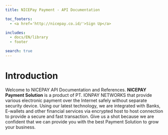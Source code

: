 ```yaml
---
title: NICEPay Payment - API Documentation

toc_footers:
  - <a href='http://nicepay.co.id/'>Sign Up</a>

includes:
  - docs/EN/library
  - footer

search: true
---
```

# Introduction

Welcome to NICEPAY API Documentation and References.
**NICEPAY Payment Solution** is a product of PT. IONPAY NETWORKS that provide various electronic payment over the Internet safely without separate security device. 
Using our latest technology, we are integrated with Banks, E-wallets and other financial services via encrypted host to host connection to provide a secure and fast transaction. 
Give us a shot because we are confident that we can provide you with the best Payment Solution to grow your business.
